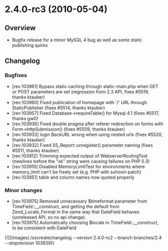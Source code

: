 # 2.4.0-rc3 (2010-05-04)

##  Overview

 * Bugfix release for a minor MySQL 4 bug as well as some static publishing quirks

## Changelog

###  Bugfixes

 * [rev:103961] Bypass static caching through static-main.php when GET or POST parameters are set (regression from 2.3 API, fixes #5519, thanks ktauber)
 * [rev:103960] Fixed publication of homepage with '/' URL through StaticPublisher (fixes #5514, thanks ktauber)
 * [rev:103957] Fixed Database->requireTable() for Mysql 4.1 (fixes #5517, thanks gw0)
 * [rev:103936] Fixed double pragma after referer redirection on forms with Form->httpSubmission() (fixes #5509, thanks ktauber)
 * [rev:103933] login BackURL wrong when using nested urls (fixes #5520, thanks ktauber)
 * [rev:103932] Fixed SS_Report::unregister() parameter naming (fixes #5511, thanks ktauber)
 * [rev:103912] Trimming expected output of WebserverRoutingTest (newlines before the "ok" string were causing failures on PHP 5.3)
 * [rev:103910] Disabled MemoryLimitTest for environments where memory_limit can't be freely set (e.g. PHP with suhosin patch)
 * [rev:103851] table and column names now quoted properly


###  Minor changes

 * [rev:103975] Removed unnecessary $timeformat parameter from TimeField::__construct, and getting the default from Zend_Locale_Format in the same way that DateField behaves (unreleased API, so no api change).
 * [rev:103975] Automatically choosing $locale in TimeField::__construct, to be consistent with DateField

{![](images/./sscreatechangelog --version 2.4.0-rc2 --branch branches/2.4 --stoprevision 103839)}